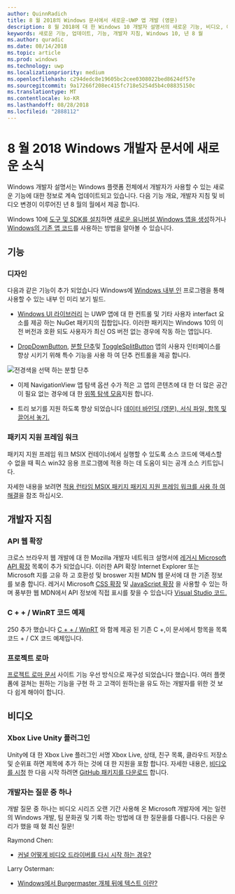 ```yaml
---
author: QuinnRadich
title: 8 월 2018의 Windows 문서에서 새로운-UWP 앱 개발 (영문)
description: 8 월 2018에 대 한 Windows 10 개발자 설명서의 새로운 기능, 비디오, 예제 및 개발자 지침이 추가 되었습니다.
keywords: 새로운 기능, 업데이트, 기능, 개발자 지침, Windows 10, 년 8 월
ms.author: quradic
ms.date: 08/14/2018
ms.topic: article
ms.prod: windows
ms.technology: uwp
ms.localizationpriority: medium
ms.openlocfilehash: c294dedc8e19605bc2cee0308022bed8624df57e
ms.sourcegitcommit: 9a17266f208ec415fc718e5254d5b4c08835150c
ms.translationtype: MT
ms.contentlocale: ko-KR
ms.lasthandoff: 08/28/2018
ms.locfileid: "2888112"
---
```

# <a name="whats-new-in-the-windows-developer-docs-in-august-2018"></a>8 월 2018 Windows 개발자 문서에 새로운 소식

Windows 개발자 설명서는 Windows 플랫폼 전체에서 개발자가 사용할 수 있는 새로운 기능에 대한 정보로 계속 업데이트되고 있습니다. 다음 기능 개요, 개발자 지침 및 비디오 변경이 이루어진 년 8 월의 월에서 제공 합니다.

Windows 10에 [도구 및 SDK를 설치](http://go.microsoft.com/fwlink/?LinkId=821431)하면 [새로운 유니버설 Windows 앱을 생성](../get-started/create-uwp-apps.md)하거나 [Windows의 기존 앱 코드](../porting/index.md)를 사용하는 방법을 알아볼 수 있습니다.

## <a name="features"></a>기능

### <a name="design"></a>디자인

다음과 같은 기능이 추가 되었습니다 Windows에 [Windows 내부 인](https://insider.windows.com/) 프로그램을 통해 사용할 수 있는 내부 인 미리 보기 빌드.

* [Windows UI 라이브러리](https://aka.ms/winui-docs) 는 UWP 앱에 대 한 컨트롤 및 기타 사용자 interfact 요소를 제공 하는 NuGet 패키지의 집합입니다. 이러한 패키지는 Windows 10의 이전 버전과 호환 되도 사용자가 최신 OS 버전 없는 경우에 작동 하는 앱입니다.

* [DropDownButton](../design/controls-and-patterns/buttons.md#create-a-drop-down-button), [분할 단추](../design/controls-and-patterns/buttons.md#create-a-split-button)및 [ToggleSplitButton](../design/controls-and-patterns/buttons.md#create-a-toggle-split-button) 앱의 사용자 인터페이스를 향상 시키기 위해 특수 기능을 사용 하 여 단추 컨트롤을 제공 합니다.

![전경색을 선택 하는 분할 단추](../design/controls-and-patterns/images/split-button-rtb.png)

* 이제 NavigationView 앱 탐색 옵션 수가 적은 고 앱의 콘텐츠에 대 한 더 많은 공간이 필요 없는 경우에 대 한 [위쪽 탐색 모음](../design/controls-and-patterns/navigationview.md)지원 합니다.

* 트리 보기를 지원 하도록 향상 되었습니다 [데이터 바인딩 (영문), 서식 파일, 항목 및 끌어서 놓기.](../design/controls-and-patterns/tree-view.md)

### <a name="package-support-framework"></a>패키지 지원 프레임 워크

패키지 지원 프레임 워크 MSIX 컨테이너에서 실행할 수 있도록 소스 코드에 액세스할 수 없을 때 픽스 win32 응용 프로그램에 적용 하는 데 도움이 되는 공개 소스 키트입니다.

자세한 내용을 보려면 [적용 런타임 MSIX 패키지 패키지 지원 프레임 워크를 사용 하 여 해결](../porting/package-support-framework.md)을 참조 하십시오.

## <a name="developer-guidance"></a>개발자 지침

### <a name="web-api-extensions"></a>API 웹 확장

크로스 브라우저 웹 개발에 대 한 Mozilla 개발자 네트워크 설명서에 [레거시 Microsoft API 확장](https://developer.mozilla.org/docs/Web/API/Microsoft_API_extensions) 목록이 추가 되었습니다. 이러한 API 확장 Internet Explorer 또는 Microsoft 지를 고유 하 고 호환성 및 broswer 지원 MDN 웹 문서에 대 한 기존 정보를 보충 합니다. 레거시 Microsoft [CSS 확장](https://developer.mozilla.org/docs/Web/CSS/Microsoft_Extensions) 및 [JavaScript 확장](https://developer.mozilla.org/docs/Web/JavaScript/Microsoft_JavaScript_extensions) 을 사용할 수 있는 하며 풍부한 웹 MDN에서 API 정보에 직접 표시를 찾을 수 있습니다 [Visual Studio 코드.](https://code.visualstudio.com/updates/v1_25#_new-css-pseudo-selectors-and-pseudo-elements-from-mdn)

### <a name="cwinrt-code-examples"></a>C + + / WinRT 코드 예제

250 추가 했습니다 [C + + / WinRT](../cpp-and-winrt-apis/index.md) 와 함께 제공 된 기존 C +,이 문서에서 항목을 목록 코드 + / CX 코드 예제입니다.

### <a name="project-rome"></a>프로젝트 로마

[프로젝트 로마 문서](https://docs.microsoft.com/windows/project-rome/) 사이트 기능 우선 방식으로 재구성 되었습니다 했습니다. 여러 플랫폼에 걸쳐는 원하는 기능을 구현 하 고 고객이 원하는을 유도 하는 개발자를 위한 것 보다 쉽게 해야이 합니다.

## <a name="videos"></a>비디오

### <a name="xbox-live-unity-plugin"></a>Xbox Live Unity 플러그인

Unity에 대 한 Xbox Live 플러그인 서명 Xbox Live, 상태, 친구 목록, 클라우드 저장소 및 순위표 하면 제목에 추가 하는 것에 대 한 지원을 포함 합니다. 자세한 내용은, [비디오를 시청](https://youtu.be/fVQZ-YgwNpY) 한 다음 시작 하려면 [GitHub 패키지를 다운로드](https://aka.ms/UnityPlugin) 합니다.

### <a name="one-dev-question"></a>개발자는 질문 중 하나

개발 질문 중 하나는 비디오 시리즈 오랜 기간 사용해 온 Microsoft 개발자에 게는 일련의 Windows 개발, 팀 문화권 및 기록 하는 방법에 대 한 질문을를 다룹니다. 다음은 우리가 했을 때 혔 최신 질문!

Raymond Chen:

* [커널 어떻게 비디오 드라이버를 다시 시작 하는 경우?](https://youtu.be/3SNAdyO1l5c)

Larry Osterman:

* [Windows에서 Burgermaster 개체 뒤에 텍스트 이란?](https://youtu.be/0TDSbyAIvX0)